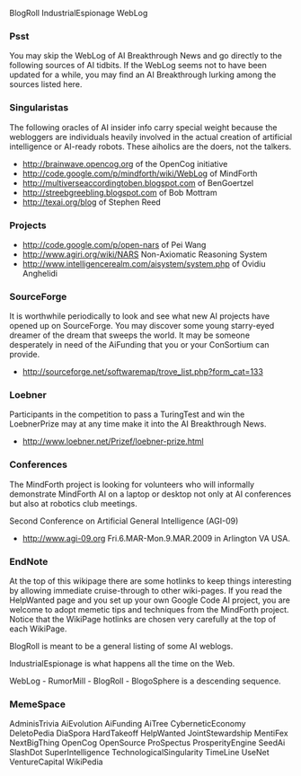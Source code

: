 BlogRoll IndustrialEspionage WebLog

### Psst ###

You may skip the WebLog of AI Breakthrough News and go directly to the following sources of AI tidbits. If the WebLog seems not to have been updated for a while, you may find an AI Breakthrough lurking among the sources listed here.

### Singularistas ###

The following oracles of AI insider info carry special weight because the webloggers are individuals heavily involved in the actual creation of artificial intelligence or AI-ready robots. These aiholics are the doers, not the talkers.

  * http://brainwave.opencog.org of the OpenCog initiative
  * http://code.google.com/p/mindforth/wiki/WebLog of MindForth
  * http://multiverseaccordingtoben.blogspot.com of BenGoertzel
  * http://streebgreebling.blogspot.com of Bob Mottram
  * http://texai.org/blog of Stephen Reed

### Projects ###

  * http://code.google.com/p/open-nars of Pei Wang
  * http://www.agiri.org/wiki/NARS Non-Axiomatic Reasoning System
  * http://www.intelligencerealm.com/aisystem/system.php of Ovidiu Anghelidi

### SourceForge ###

It is worthwhile periodically to look and see what new AI projects have opened up on SourceForge. You may discover some young starry-eyed dreamer of the dream that sweeps the world. It may be someone desperately in need of the AiFunding that you or your ConSortium can provide.

  * http://sourceforge.net/softwaremap/trove_list.php?form_cat=133

### Loebner ###

Participants in the competition to pass a TuringTest and win the LoebnerPrize may at any time make it into the AI Breakthrough News.

  * http://www.loebner.net/Prizef/loebner-prize.html

### Conferences ###

The MindForth project is looking for volunteers who will informally demonstrate MindForth AI on a laptop or desktop not only at AI conferences but also at robotics club meetings.

Second Conference on Artificial General Intelligence (AGI-09)

  * http://www.agi-09.org Fri.6.MAR-Mon.9.MAR.2009 in Arlington VA USA.

### EndNote ###

At the top of this wikipage there are some hotlinks to keep things interesting by allowing immediate cruise-through to other wiki-pages. If you read the HelpWanted page and you set up your own Google Code AI project, you are welcome to adopt memetic tips and techniques from the MindForth project. Notice that the WikiPage hotlinks are chosen very carefully at the top of each WikiPage.

BlogRoll is meant to be a general listing of some AI weblogs.

IndustrialEspionage is what happens all the time on the Web.

WebLog - RumorMill - BlogRoll - BlogoSphere is a descending sequence.

### MemeSpace ###

AdminisTrivia AiEvolution AiFunding AiTree CyberneticEconomy DeletoPedia DiaSpora HardTakeoff HelpWanted JointStewardship MentiFex NextBigThing OpenCog OpenSource ProSpectus ProsperityEngine SeedAi SlashDot SuperIntelligence TechnologicalSingularity TimeLine UseNet VentureCapital WikiPedia


